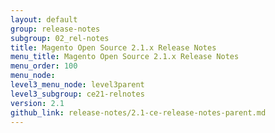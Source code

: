 ```yaml
---
layout: default
group: release-notes
subgroup: 02_rel-notes
title: Magento Open Source 2.1.x Release Notes
menu_title: Magento Open Source 2.1.x Release Notes
menu_order: 100
menu_node:
level3_menu_node: level3parent
level3_subgroup: ce21-relnotes
version: 2.1
github_link: release-notes/2.1-ce-release-notes-parent.md
---
```

